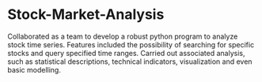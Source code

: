 # Stock-Market-Analysis
Collaborated as a team to develop a robust python program to analyze stock time series. Features included the possibility of searching for specific stocks and query specified time ranges. Carried out associated analysis, such as statistical descriptions, technical indicators, visualization and even basic modelling.
